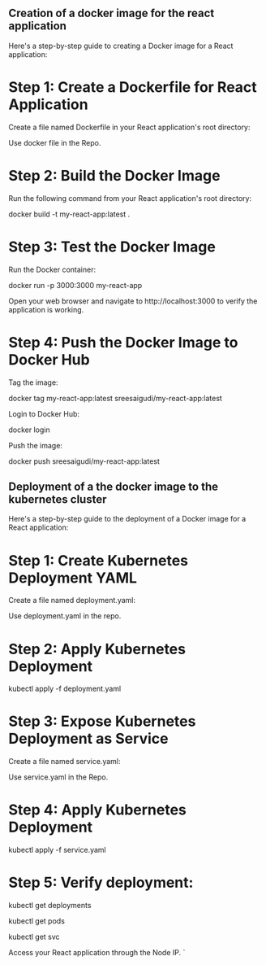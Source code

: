 ## Creation of a docker image for the react application

Here's a step-by-step guide to creating a Docker image for a React application:

# Step 1: Create a Dockerfile for React Application

Create a file named Dockerfile in your React application's root directory:

Use docker file in the Repo.


# Step 2: Build the Docker Image

Run the following command from your React application's root directory:

docker build -t my-react-app:latest .


# Step 3: Test the Docker Image

Run the Docker container:

docker run -p 3000:3000 my-react-app


Open your web browser and navigate to http://localhost:3000 to verify the application is working.

# Step 4: Push the Docker Image to Docker Hub

Tag the image:

docker tag my-react-app:latest sreesaigudi/my-react-app:latest


Login to Docker Hub:

docker login


Push the image:

docker push sreesaigudi/my-react-app:latest

## Deployment of a the docker image to the kubernetes cluster

Here's a step-by-step guide to the deployment of  a Docker image for a React application:

# Step 1: Create Kubernetes Deployment YAML

Create a file named deployment.yaml:

Use deployment.yaml in the repo.

# Step 2: Apply Kubernetes Deployment

kubectl apply -f deployment.yaml


# Step 3: Expose Kubernetes Deployment as Service

Create a file named service.yaml:

Use service.yaml in the Repo.

# Step 4: Apply Kubernetes Deployment

kubectl apply -f service.yaml


# Step 5: Verify deployment:

 kubectl get deployments
 
 kubectl get pods
 
 kubectl get svc

Access your React application through the Node IP.
`
